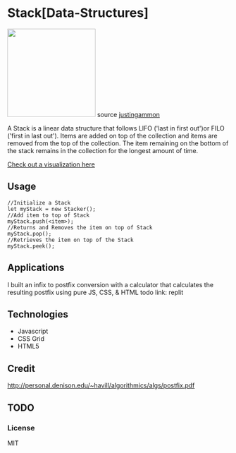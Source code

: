 # Stack[Data-Structures]
<img src="https://media.giphy.com/media/3o85xrQOrtDruRndYI/giphy.gif" height="200" width="200"> 
<h10>source <a href=http://www.justingammon.com</a>justingammon</h10></a><br>

A Stack is a linear data structure that follows LIFO ('last in first out')or FILO ('first in last out'). Items are added on top of the collection and items are removed from the top of the collection. The item remaining on the bottom of the stack remains in the collection for the longest amount of time. 

<a href=https://www.cs.usfca.edu/~galles/visualization/StackArray.html>Check out a visualization here</a>

## Usage
```shell
//Initialize a Stack
let myStack = new Stacker();
//Add item to top of Stack
myStack.push(<item>);
//Returns and Removes the item on top of Stack
myStack.pop();
//Retrieves the item on top of the Stack
myStack.peek();
```
## Applications
 I built an infix to postfix conversion with a calculator that calculates the resulting postfix using pure JS, CSS, & HTML
 todo link: replit
 
## Technologies
  - Javascript
  - CSS Grid
  - HTML5
  
## Credit
<a href=http://personal.denison.edu/~havill/algorithmics/algs/postfix.pdf>http://personal.denison.edu/~havill/algorithmics/algs/postfix.pdf</a>

## TODO

### License
MIT
